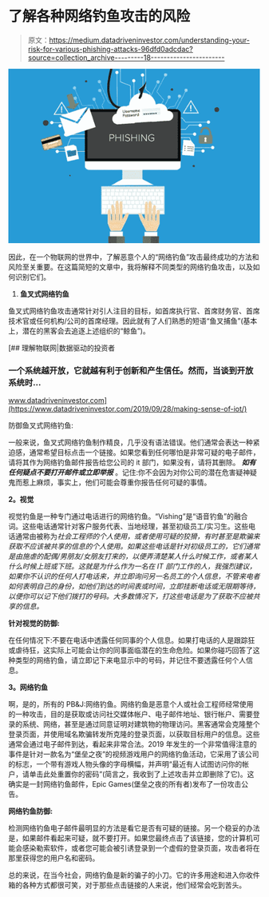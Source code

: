# 了解各种网络钓鱼攻击的风险

> 原文：<https://medium.datadriveninvestor.com/understanding-your-risk-for-various-phishing-attacks-96dfd0adcdac?source=collection_archive---------18----------------------->

![](img/734c8ea68424fee096b784bdfb663cb1.png)

因此，在一个物联网的世界中，了解恶意个人的“网络钓鱼”攻击最终成功的方法和风险至关重要。在这篇简短的文章中，我将解释不同类型的网络钓鱼攻击，以及如何识别它们。

1.  **鱼叉式网络钓鱼**

鱼叉式网络钓鱼攻击通常针对引人注目的目标，如首席执行官、首席财务官、首席技术官或任何机构/公司的首席经理。因此就有了人们熟悉的短语“鱼叉捕鱼”(基本上，潜在的黑客会去追逐上述组织的“鲸鱼”)。

[](https://www.datadriveninvestor.com/2019/09/28/making-sense-of-iot/) [## 理解物联网|数据驱动的投资者

### 一个系统越开放，它就越有利于创新和产生信任。然而，当谈到开放系统时…

www.datadriveninvestor.com](https://www.datadriveninvestor.com/2019/09/28/making-sense-of-iot/) 

防御鱼叉式网络钓鱼:

一般来说，鱼叉式网络钓鱼制作精良，几乎没有语法错误。他们通常会表达一种紧迫感，通常希望目标点击一个链接。如果您看到任何哪怕是非常可疑的电子邮件，请将其作为网络钓鱼邮件报告给您公司的 it 部门，如果没有，请将其删除。 ***如有任何疑点不要打开邮件或立即举报*** 。记住:你不会因为对你公司的潜在危害疑神疑鬼而惹上麻烦，事实上，他们可能会尊重你报告任何可疑的事情。

**2。视觉**

视觉钓鱼是一种专门通过电话进行的网络钓鱼。“Vishing”是“语音钓鱼”的融合词。这些电话通常针对客户服务代表、当地经理，甚至初级员工/实习生。这些电话通常由被称为*社会工程师的个人使用，或者使用可疑的狡猾，有时甚至是欺骗来获取不应该被共享的信息的个人使用。如果这些电话是针对初级员工的，它们通常是由施虐的配偶/男朋友/女朋友打来的，以便弄清楚某人什么时候工作，或者某人什么时候上班或下班。这就是为什么作为一名在 IT 部门工作的人，我强烈建议，如果你不认识的任何人打电话来，并立即询问另一名员工的个人信息，不管来电者如何表明自己的身份，如他们到达的时间表或时间，立即挂断电话或无限期等待，以便你可以记下他们拨打的号码。大多数情况下，打这些电话是为了获取不应被共享的信息。*

**针对视觉的防御:**

在任何情况下:不要在电话中透露任何同事的个人信息。如果打电话的人是跟踪狂或虐待狂，这实际上可能会让你的同事面临潜在的生命危险。如果你碰巧回答了这种类型的网络钓鱼，请立即记下来电显示中的号码，并记住不要透露任何个人信息。

**3。网络钓鱼**

啊，是的，所有的 PB&J:网络钓鱼。网络钓鱼是恶意个人或社会工程师经常使用的一种攻击，目的是获取或访问社交媒体帐户、电子邮件地址、银行帐户、需要登录的系统、网络，甚至是通过同意证明对建筑物的物理访问。黑客通常会克隆整个登录页面，并使用域名欺骗转发所克隆的登录页面，以获取目标用户的信息。这些通常会通过电子邮件到达，看起来非常合法。2019 年发生的一个非常值得注意的事件是针对一款名为“堡垒之夜”的视频游戏用户的网络钓鱼活动，它采用了该公司的标志，一个带有游戏人物头像的字母横幅，并声明“最近有人试图访问你的帐户，请单击此处重置你的密码”(简言之，我收到了上述攻击并立即删除了它)。这确实是一封网络钓鱼邮件，Epic Games(堡垒之夜的所有者)发布了一份攻击公告。

**网络钓鱼防御:**

检测网络钓鱼电子邮件最明显的方法是看它是否有可疑的链接。另一个稳妥的办法是，如果邮件看起来可疑，就不要打开。如果您最终点击了该链接，您的计算机可能会感染勒索软件，或者您可能会被引诱登录到一个虚假的登录页面，攻击者将在那里获得您的用户名和密码。

总的来说，在当今社会，网络钓鱼是新的骗子的小刀。它的许多用途和进入你收件箱的各种方式都很可笑，对于那些点击链接的人来说，他们经常会吃到苦头。